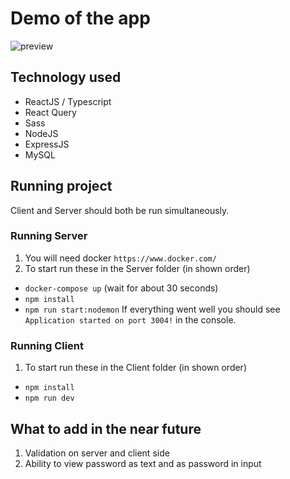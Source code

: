 # Demo of the app

![preview](./demo.gif)

## Technology used

- ReactJS / Typescript
- React Query
- Sass
- NodeJS
- ExpressJS
- MySQL


## Running project

Client and Server should both be run simultaneously. 

### Running Server

1. You will need docker `https://www.docker.com/`
2. To start run these in the Server folder (in shown order)
- `docker-compose up` (wait for about 30 seconds)
- `npm install` 
- `npm run start:nodemon`
If everything went well you should see `Application started on port 3004!` in the console.

### Running Client
1. To start run these in the Client folder (in shown order)
- `npm install` 
- `npm run dev`
 
## What to add in the near future

1. Validation on server and client side
2. Ability to view password as text and as password in input
